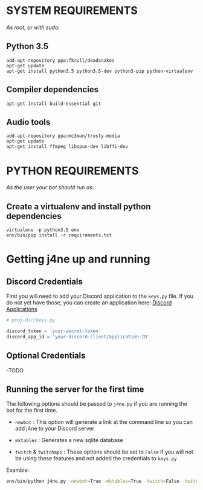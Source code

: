 SYSTEM REQUIREMENTS 
===================

_As root, or with sudo:_

Python 3.5
----------

```
add-apt-repository ppa:fkrull/deadsnakes
apt-get update
apt-get install python3.5 python3.5-dev python3-pip python-virtualenv
```

Compiler dependencies
---------------------

```
apt-get install build-essential git
```

Audio tools
-----------

```
add-apt-repository ppa:mc3man/trusty-media
apt-get update
apt-get install ffmpeg libopus-dev libffi-dev
```


PYTHON REQUIREMENTS
===================

_As the user your bot should run as_:

Create a virtualenv and install python dependencies
---------------------------------------------------

```
virtualenv -p python3.5 env
env/bin/pip install -r requirements.txt
```



Getting j4ne up and running
===========================

Discord Credentials
-------------------

First you will need to add your Discord application to the `keys.py` file. If you do not yet have those, you can create an application here: [Discord Applications](https://discordapp.com/developers/applications/)

``` python
# proj-dir/keys.py

discord_token = 'your-secret-token'
discord_app_id = 'your-discord-client/application-ID'
```

Optional Credentials
--------------------

-TODO

Running the server for the first time
-------------------------------------

The following options should be passed to `j4ne.py` if you are running the bot for the first time.

* `newbot` : This option will generate a link at the command line so you can add j4ne to your Discord server

* `mktables` : Generates a new sqlite database

* `twitch` & `twitchapi` : These options should be set to `False` if you will not be using these features and not added the credentials to `keys.py`

Examble:

``` bash
env/bin/python j4ne.py -newbot=True -mktables=True -twitch=False -twitchapi=False
```
